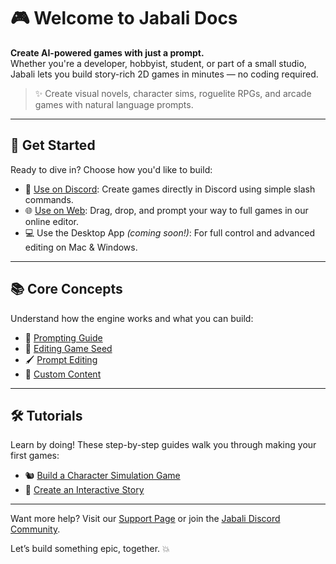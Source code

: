 # 🎮 Welcome to Jabali Docs

**Create AI-powered games with just a prompt.**  
Whether you're a developer, hobbyist, student, or part of a small studio, Jabali lets you build story-rich 2D games in minutes — no coding required.

> ✨ Create visual novels, character sims, roguelite RPGs, and arcade games with natural language prompts.

---

## 🚀 Get Started

Ready to dive in? Choose how you'd like to build:

- 🧵 [Use on Discord](discord-docs/discord.md): Create games directly in Discord using simple slash commands.
- 🌐 [Use on Web](web.md): Drag, drop, and prompt your way to full games in our online editor.
- 💻 Use the Desktop App *(coming soon!)*: For full control and advanced editing on Mac & Windows.

---

## 📚 Core Concepts

Understand how the engine works and what you can build:

- 🧠 [Prompting Guide](core/prompting.md)
- 🧩 [Editing Game Seed](game-seed.md)
- 🖌️ [Prompt Editing](prompt-editing.md)
- 🔄 [Custom Content](upload-content.md)

---

## 🛠 Tutorials

Learn by doing! These step-by-step guides walk you through making your first games:

- 🐿 [Build a Character Simulation Game](tutorials/character-sim.md)
- 📖 [Create an Interactive Story](tutorials/interactive-story.md)

---

Want more help? Visit our [Support Page](support.md) or join the [Jabali Discord Community](https://discord.gg/jabali).

Let’s build something epic, together. 💥
